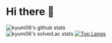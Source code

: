 # Hi there 👋
![kyum06's github stats](https://github-readme-stats.vercel.app/api?username=kyum06)<br>
![kyum06's solved.ac stats](https://github-readme-solvedac.hyp3rflow.vercel.app/api/?handle=kyum06)
[![Top Langs](https://github-readme-stats.vercel.app/api/top-langs/?username=kyum06&layout=compact)](https://github.com/kyum06)
